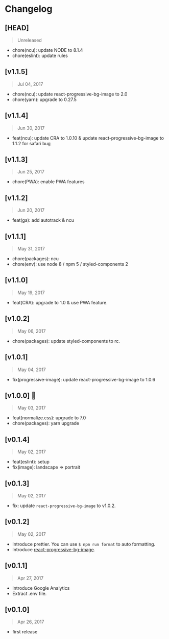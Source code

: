 # Changelog

## [HEAD]
> Unreleased

* chore(ncu): update NODE to 8.1.4
* chore(eslint): update rules


## [v1.1.5]
> Jul 04, 2017

* chore(ncu): update react-progressive-bg-image to 2.0
* chore(yarn): upgrade to 0.27.5

## [v1.1.4]
> Jun 30, 2017

* feat(ncu): update CRA to 1.0.10 & update react-progressive-bg-image to 1.1.2 for safari bug

## [v1.1.3]
> Jun 25, 2017

* chore(PWA): enable PWA features

## [v1.1.2]
> Jun 20, 2017

* feat(ga): add autotrack & ncu

## [v1.1.1]
> May 31, 2017

* chore(packages): ncu
* chore(env): use node 8 / npm 5 / styled-components 2

## [v1.1.0]
> May 19, 2017

* feat(CRA): upgrade to 1.0 & use PWA feature.

## [v1.0.2]
> May 06, 2017

* chore(packages): update styled-components to rc.

## [v1.0.1]
> May 04, 2017

* fix(progressive-image): update react-progressive-bg-image to 1.0.6

## [v1.0.0] 🚀
> May 03, 2017

* feat(normalize.css): upgrade to 7.0
* chore(packages): yarn upgrade

## [v0.1.4]
> May 02, 2017

* feat(eslint): setup
* fix(image): landscape => portrait

## [v0.1.3]
> May 02, 2017

* fix: update `react-progressive-bg-image` to v1.0.2.

## [v0.1.2]
> May 02, 2017

* Introduce prettier. You can use `$ npm run format` to auto formatting.
* Introduce [react-progressive-bg-image](https://github.com/evenchange4/react-progressive-bg-image).

## [v0.1.1]
> Apr 27, 2017

* Introduce Google Analytics
* Extract .env file.

## [v0.1.0]
> Apr 26, 2017

* first release
